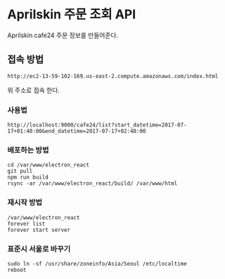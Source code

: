 # Aprilskin 주문 조회 API
Aprilskin cafe24 주문 정보를 만들어준다.

## 접속 방법
```
http://ec2-13-59-102-169.us-east-2.compute.amazonaws.com/index.html
```
위 주소로 접속 한다.

### 사용법
```
http://localhost:9000/cafe24/list?start_datetime=2017-07-17+01:40:00&end_datetime=2017-07-17+02:40:00
```

### 배포하는 방법
```
cd /var/www/electron_react
git pull
npm run build
rsync -ar /var/www/electron_react/build/ /var/www/html
```

### 재시작 방법
```
/var/www/electron_react
forever list
forever start server
```

### 표준시 서울로 바꾸기
```
sudo ln -sf /usr/share/zoneinfo/Asia/Seoul /etc/localtime
reboot
```

